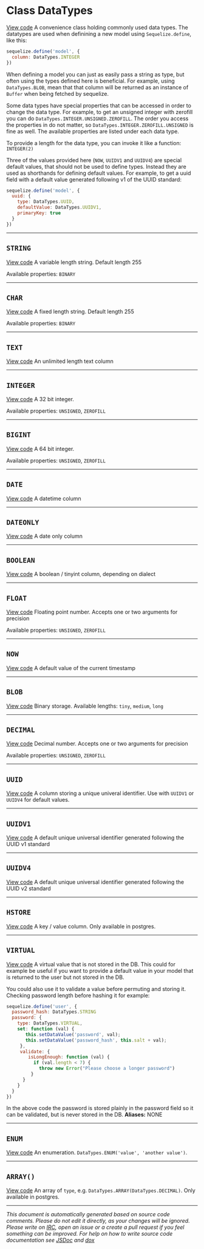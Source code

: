 <a name="datatypes"></a>
# Class DataTypes
[View code](https://github.com/sequelize/sequelize/blob/5aa77fa291abeaf0498f65724000c75da9ab9028/lib/data-types.js#L309)
A convenience class holding commonly used data types. The datatypes are used when definining a new model using `Sequelize.define`, like this:
```js
sequelize.define('model', {
  column: DataTypes.INTEGER
})
```
When defining a model you can just as easily pass a string as type, but often using the types defined here is beneficial. For example, using `DataTypes.BLOB`, mean
that that column will be returned as an instance of `Buffer` when being fetched by sequelize.

Some data types have special properties that can be accessed in order to change the data type. For example, to get an unsigned integer with zerofill you can do `DataTypes.INTEGER.UNSIGNED.ZEROFILL`.
The order you access the properties in do not matter, so `DataTypes.INTEGER.ZEROFILL.UNSIGNED` is fine as well. The available properties are listed under each data type.

To provide a length for the data type, you can invoke it like a function: `INTEGER(2)`

Three of the values provided here (`NOW`, `UUIDV1` and `UUIDV4`) are special default values, that should not be used to define types. Instead they are used as shorthands for
defining default values. For example, to get a uuid field with a default value generated following v1 of the UUID standard:
```js
sequelize.define('model', {
  uuid: {
    type: DataTypes.UUID,
    defaultValue: DataTypes.UUIDV1,
    primaryKey: true
  }
})
```


***

<a name="string"></a>
## `STRING`
[View code](https://github.com/sequelize/sequelize/blob/5aa77fa291abeaf0498f65724000c75da9ab9028/lib/data-types.js#L317)
A variable length string. Default length 255

Available properties: `BINARY`


***

<a name="char"></a>
## `CHAR`
[View code](https://github.com/sequelize/sequelize/blob/5aa77fa291abeaf0498f65724000c75da9ab9028/lib/data-types.js#L325)
A fixed length string. Default length 255

Available properties: `BINARY`


***

<a name="text"></a>
## `TEXT`
[View code](https://github.com/sequelize/sequelize/blob/5aa77fa291abeaf0498f65724000c75da9ab9028/lib/data-types.js#L330)
An unlimited length text column

***

<a name="integer"></a>
## `INTEGER`
[View code](https://github.com/sequelize/sequelize/blob/5aa77fa291abeaf0498f65724000c75da9ab9028/lib/data-types.js#L338)
A 32 bit integer.

Available properties: `UNSIGNED`, `ZEROFILL`


***

<a name="bigint"></a>
## `BIGINT`
[View code](https://github.com/sequelize/sequelize/blob/5aa77fa291abeaf0498f65724000c75da9ab9028/lib/data-types.js#L346)
A 64 bit integer.

Available properties: `UNSIGNED`, `ZEROFILL`


***

<a name="date"></a>
## `DATE`
[View code](https://github.com/sequelize/sequelize/blob/5aa77fa291abeaf0498f65724000c75da9ab9028/lib/data-types.js#L351)
A datetime column

***

<a name="dateonly"></a>
## `DATEONLY`
[View code](https://github.com/sequelize/sequelize/blob/5aa77fa291abeaf0498f65724000c75da9ab9028/lib/data-types.js#L356)
A date only column

***

<a name="boolean"></a>
## `BOOLEAN`
[View code](https://github.com/sequelize/sequelize/blob/5aa77fa291abeaf0498f65724000c75da9ab9028/lib/data-types.js#L361)
A boolean / tinyint column, depending on dialect

***

<a name="float"></a>
## `FLOAT`
[View code](https://github.com/sequelize/sequelize/blob/5aa77fa291abeaf0498f65724000c75da9ab9028/lib/data-types.js#L369)
Floating point number. Accepts one or two arguments for precision

Available properties: `UNSIGNED`, `ZEROFILL`


***

<a name="now"></a>
## `NOW`
[View code](https://github.com/sequelize/sequelize/blob/5aa77fa291abeaf0498f65724000c75da9ab9028/lib/data-types.js#L374)
A default value of the current timestamp

***

<a name="blob"></a>
## `BLOB`
[View code](https://github.com/sequelize/sequelize/blob/5aa77fa291abeaf0498f65724000c75da9ab9028/lib/data-types.js#L380)
Binary storage. Available lengths: `tiny`, `medium`, `long`


***

<a name="decimal"></a>
## `DECIMAL`
[View code](https://github.com/sequelize/sequelize/blob/5aa77fa291abeaf0498f65724000c75da9ab9028/lib/data-types.js#L388)
Decimal number. Accepts one or two arguments for precision

Available properties: `UNSIGNED`, `ZEROFILL`


***

<a name="uuid"></a>
## `UUID`
[View code](https://github.com/sequelize/sequelize/blob/5aa77fa291abeaf0498f65724000c75da9ab9028/lib/data-types.js#L393)
A column storing a unique univeral identifier. Use with `UUIDV1` or `UUIDV4` for default values.

***

<a name="uuidv1"></a>
## `UUIDV1`
[View code](https://github.com/sequelize/sequelize/blob/5aa77fa291abeaf0498f65724000c75da9ab9028/lib/data-types.js#L398)
A default unique universal identifier generated following the UUID v1 standard

***

<a name="uuidv4"></a>
## `UUIDV4`
[View code](https://github.com/sequelize/sequelize/blob/5aa77fa291abeaf0498f65724000c75da9ab9028/lib/data-types.js#L403)
A default unique universal identifier generated following the UUID v2 standard

***

<a name="hstore"></a>
## `HSTORE`
[View code](https://github.com/sequelize/sequelize/blob/5aa77fa291abeaf0498f65724000c75da9ab9028/lib/data-types.js#L409)
A key / value column. Only available in postgres.

***

<a name="virtual"></a>
## `VIRTUAL`
[View code](https://github.com/sequelize/sequelize/blob/5aa77fa291abeaf0498f65724000c75da9ab9028/lib/data-types.js#L449)
A virtual value that is not stored in the DB. This could for example be useful if you want to provide a default value in your model
that is returned to the user but not stored in the DB.

You could also use it to validate a value before permuting and storing it. Checking password length before hashing it for example:
```js
sequelize.define('user', {
  password_hash: DataTypes.STRING
  password: {
    type: DataTypes.VIRTUAL,
    set: function (val) {
       this.setDataValue('password', val);
       this.setDataValue('password_hash', this.salt + val);
     },
     validate: {
        isLongEnough: function (val) {
          if (val.length < 7) {
            throw new Error("Please choose a longer password")
         }
      }
    }
  }
})
```
In the above code the password is stored plainly in the password field so it can be validated, but is never stored in the DB.
__Aliases:__ NONE

***

<a name="enum"></a>
## `ENUM`
[View code](https://github.com/sequelize/sequelize/blob/5aa77fa291abeaf0498f65724000c75da9ab9028/lib/data-types.js#L457)
An enumeration. `DataTypes.ENUM('value', 'another value')`.


***

<a name="array"></a>
## `ARRAY()`
[View code](https://github.com/sequelize/sequelize/blob/5aa77fa291abeaf0498f65724000c75da9ab9028/lib/data-types.js#L477)
An array of `type`, e.g. `DataTypes.ARRAY(DataTypes.DECIMAL)`. Only available in postgres.

***

_This document is automatically generated based on source code comments. Please do not edit it directly, as your changes will be ignored. Please write on <a href="irc://irc.freenode.net/#sequelizejs">IRC</a>, open an issue or a create a pull request if you feel something can be improved. For help on how to write source code documentation see [JSDoc](http://usejsdoc.org) and [dox](https://github.com/tj/dox)_